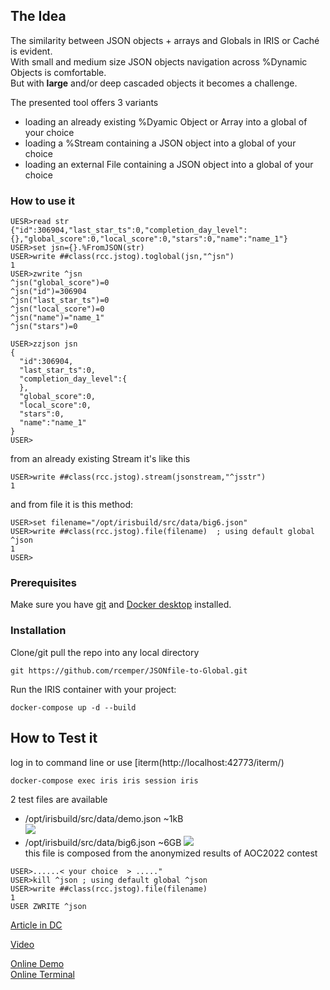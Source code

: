 ## The Idea  
The similarity between JSON objects + arrays and Globals in IRIS or Caché is evident.    
With small and medium size JSON objects navigation across %Dynamic Objects is comfortable.  
But with **large** and/or deep cascaded objects it becomes a challenge.   

The presented tool offers 3 variants   
- loading an already existing %Dyamic Object or Array into a global of your choice   
- loading a %Stream containing a JSON object into a global of your choice   
- loading an external File containing a JSON object into a global of your choice   

### How to use it
```
UESR>read str
{"id":306904,"last_star_ts":0,"completion_day_level":{},"global_score":0,"local_score":0,"stars":0,"name":"name_1"}
USER>set jsn={}.%FromJSON(str)
USER>write ##class(rcc.jstog).toglobal(jsn,"^jsn")
1
USER>zwrite ^jsn
^jsn("global_score")=0
^jsn("id")=306904
^jsn("last_star_ts")=0
^jsn("local_score")=0
^jsn("name")="name_1"
^jsn("stars")=0

USER>zzjson jsn
{
  "id":306904,
  "last_star_ts":0,
  "completion_day_level":{
  },
  "global_score":0,
  "local_score":0,
  "stars":0,
  "name":"name_1"
}
USER>
```
   from an already existing Stream it's like this    
```
USER>write ##class(rcc.jstog).stream(jsonstream,"^jsstr")
1
```
  and from file it is this method:
```
USER>set filename="/opt/irisbuild/src/data/big6.json"
USER>write ##class(rcc.jstog).file(filename)  ; using default global ^json
1
USER>
```
### Prerequisites
Make sure you have [git](https://git-scm.com/book/en/v2/Getting-Started-Installing-Git) and [Docker desktop](https://www.docker.com/products/docker-desktop) installed.

### Installation 
Clone/git pull the repo into any local directory
```
git https://github.com/rcemper/JSONfile-to-Global.git
```
Run the IRIS container with your project: 
```
docker-compose up -d --build
```
## How to Test it
log in to command line or use [iterm(http://localhost:42773/iterm/)   
```
docker-compose exec iris iris session iris
```
2 test files are available   
- /opt/irisbuild/src/data/demo.json  ~1kB     
![](https://community.intersystems.com/sites/default/files/inline/images/demo.jpg)  
- /opt/irisbuild/src/data/big6.json  ~6GB 
![](https://community.intersystems.com/sites/default/files/inline/images/big6.jpg)  
this file is composed from the anonymized results of AOC2022 contest  

```
USER>......< your choice  > ....."
USER>kill ^json ; using default global ^json  
USER>write ##class(rcc.jstog).file(filename)
1
USER ZWRITE ^json
```

[Article in DC](https://community.intersystems.com/post/jsonfile-global-1)   

[Video](https://youtu.be/rJ4hY7-5CRk)    

[Online Demo](https://jsonfile-to-global.demo.community.intersystems.com/csp/sys/UtilHome.csp)   
[Online Terminal](https://jsonfile-to-global.demo.community.intersystems.com/terminal/)   


